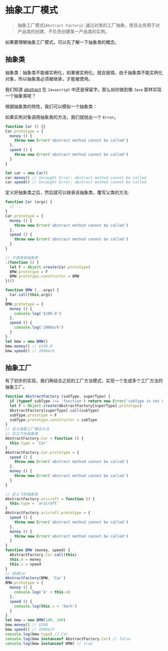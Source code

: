 # 抽象工厂模式

> 抽象工厂模式(`Abstract Factory`): 通过对类的工厂抽象，使其业务用于对产品类的创建，不负责创建某一产品类的实例。

如果要理解抽象工厂模式，可以先了解一下抽象类的概念。

## 抽象类

抽象类：抽象类不能被实例化，如果被实例化，就会报错。由于抽象类不能实例化对象，所以抽象类必须被继承，才能被使用。


我们知道 [abstract](https://developer.mozilla.org/zh-CN/docs/Web/JavaScript/Reference/Reserved_words) 在 `Javascript` 中还是保留字。那么如何做到像 `Java` 那样实现一个抽象类呢？

根据抽象类的特性，我们可以模拟一个抽象类：

如果实例对象调用抽象类的方法，我们就抛出一个 `Error`。

```javascript
function Car () {}
Car.prototype = {
  money () {
    throw new Error('abstract method cannot be called')
  },
  speed () {
    throw new Error('abstract method cannot be called')
  }
}

let car = new Car()
car.money() // Uncaught Error: abstract method cannot be called
car.speed() // Uncaught Error: abstract method cannot be called

```

定义好抽象类之后，然后就可以继承该抽象类，覆写父类的方法:

```javascript
function Car (args) {
  // ...
}
Car.prototype = {
  money () {
    throw new Error('abstract method cannot be called')
  },
  speed () {
    throw new Error('abstract method cannot be called')
  }
}

// 子类继承抽象类
;(function () {
  let F = Object.create(Car.prototype)
  BMW.prototype = F
  BMW.prototype.constructor = BMW
})()

function BMW (...args) {
  Car.call(this,args)
}
BMW.prototype = {
  money () {
    console.log('$100.0')
  },
  speed () {
    console.log('200km/h')
  }
}
let bmw = new BMW()
bmw.money() // $100.0
bmw.speed() // 200km/h

```

## 抽象工厂

有了初步的实现，我们再结合之前的工厂方法模式，实现一个生成多个工厂方法的抽象工厂。

```javascript
function AbstractFactory (subType, superType) {
  if (typeof subType !== 'function') return new Error('subType is not defined')
  let F = Object.create(AbstractFactory[superType].prototype)
  AbstractFactory[superType].call(subType)
  subType.prototype = F
  subType.prototype.constructor = subType
}
// 定义抽象工厂静态方法
// 定义汽车抽象类
AbstractFactory.Car = function () {
  this.type = 'Car'
}
AbstractFactory.Car.prototype = {
  speed () {
    throw new Error('abstract method cannot be called')
  },
  money () {
    throw new Error('abstract method cannot be called')
  }
}

// 定义飞机抽象类
AbstractFactory.aricraft = function () {
  this.type = 'aricraft'
}
AbstractFactory.aricraft.prototype = {
  speed () {
    throw new Error('abstract method cannot be called')
  },
  money () {
    throw new Error('abstract method cannot be called')
  }
}
function BMW (money, speed) {
  AbstractFactory.Car.call(this)
  this.m = money
  this.s = speed
}
// 继承Car
AbstractFactory(BMW, 'Car')
BMW.prototype = {
  money () {
    console.log('$' + this.m)
  },
  speed () {
    console.log(this.s + 'km/h')
  }
}
let bmw = new BMW(100, 200)
bmw.money() // $100
bmw.speed() // 200km/h
console.log(bmw.type) // Car
console.log(bmw instanceof AbstractFactory.Car) // false
console.log(bmw instanceof BMW) // true

```